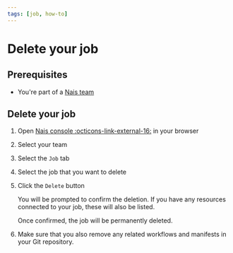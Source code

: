 ```yaml
---
tags: [job, how-to]
---
```


# Delete your job

## Prerequisites

- You're part of a [Nais team](../../../explanations/team.md)

## Delete your job

1. Open [Nais console :octicons-link-external-16:](https://console.<<tenant()>>.cloud.nais.io) in your browser
2. Select your team
3. Select the `Job` tab
4. Select the job that you want to delete
5. Click the `Delete` button

    You will be prompted to confirm the deletion.
    If you have any resources connected to your job, these will also be listed.

    Once confirmed, the job will be permanently deleted.

6. Make sure that you also remove any related workflows and manifests in your Git repository.
